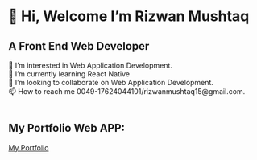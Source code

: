 <h1>👋 Hi, Welcome I’m Rizwan Mushtaq</h1>
<h2> A Front End Web Developer</h2>
👀 I’m interested in Web Application Development.</br>
🌱 I’m currently learning React Native</br>
💞️ I’m looking to collaborate on Web Application Development.</br>
📫 How to reach me 0049-17624044101/rizwanmushtaq15@gmail.com.</br>

</br>
<h2>My Portfolio Web APP:</h2>
  
  <a href='https://awesome-swirles-d3349a.netlify.app/'>My Portfolio</a></br>
  
    

<!---
RizwanMushtaq/RizwanMushtaq is a ✨ special ✨ repository because its `README.md` (this file) appears on your GitHub profile.
You can click the Preview link to take a look at your changes.
--->
